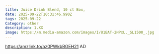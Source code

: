 ```yaml
---
title: Juice Drink Blend, 10 ct Box,
date: 2025-09-22T10:31:46.990Z
tags: 2025-09-22
Category: other
description: 1.XX
image: https://m.media-amazon.com/images/I/81BAT-2NPxL._SL1500_.jpg
---
```

https://amzlink.to/az0PWkbBGEH21     AD